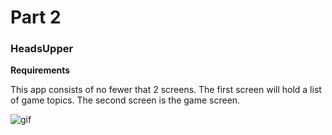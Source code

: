 # Part 2

### HeadsUpper

**Requirements**

This app consists of no fewer that 2 screens. The first screen will hold a list of game topics. The second screen is the game screen.

![gif](https://github.com/accesscode-2-2/final-assessment-ios-pt2/blob/master/final.gif)
